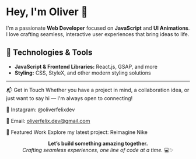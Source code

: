 # Hey, I'm Oliver 👋  

I'm a passionate **Web Developer** focused on **JavaScript** and **UI Animations**. I love crafting seamless, interactive user experiences that bring ideas to life.  

## 🔧 Technologies & Tools  
- **JavaScript & Frontend Libraries:** React.js, GSAP, and more  
- **Styling:** CSS, StyleX, and other modern styling solutions  

---  

📬 Get in Touch
Whether you have a project in mind, a collaboration idea, or just want to say hi — I'm always open to connecting!

📸 Instagram: @oliverfelixdev

📧 Email: oliverfelix.dev@gmail.com

🚀 Featured Work
Explore my latest project: Reimagine Nike

<div align="center"> <strong>Let’s build something amazing together.</strong><br> <em>Crafting seamless experiences, one line of code at a time.</em> 💻✨ </div>

